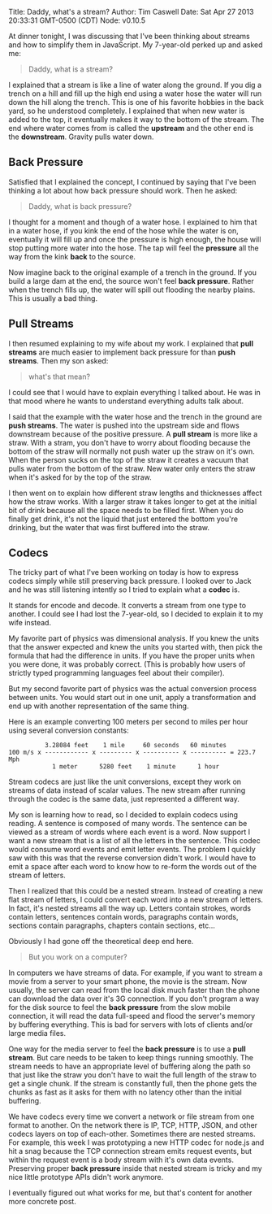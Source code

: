 Title: Daddy, what's a stream?
Author: Tim Caswell
Date: Sat Apr 27 2013 20:33:31 GMT-0500 (CDT)
Node: v0.10.5


At dinner tonight, I was discussing that I've been thinking about streams and how to simplify them in JavaScript.  My 7-year-old perked up and asked me:

> Daddy, what is a stream?

I explained that a stream is like a line of water along the ground.  If you dig a trench on a hill and fill up the high end using a water hose the water will run down the hill along the trench.  This is one of his favorite hobbies in the back yard, so he understood completely.  I explained that when new water is added to the top, it eventually makes it way to the bottom of the stream.  The end where water comes from is called the **upstream** and the other end is the **downstream**.  Gravity pulls water down.

## Back Pressure

Satisfied that I explained the concept, I continued by saying that I've been thinking a lot about how back pressure should work.  Then he asked:

> Daddy, what is back pressure?

I thought for a moment and though of a water hose.  I explained to him that in a water hose, if you kink the end of the hose while the water is on, eventually it will fill up and once the pressure is high enough, the house will stop putting more water into the hose.  The tap will feel the **pressure** all the way from the kink **back** to the source.

Now imagine back to the original example of a trench in the ground.  If you build a large dam at the end, the source won't feel **back pressure**.  Rather when the trench fills up, the water will spill out flooding the nearby plains.  This is usually a bad thing.

## Pull Streams

I then resumed explaining to my wife about my work.  I explained that **pull streams** are much easier to implement back pressure for than **push streams**.  Then my son asked:

> what's that mean?

I could see that I would have to explain everything I talked about.  He was in that mood where he wants to understand everything adults talk about.

I said that the example with the water hose and the trench in the ground are **push streams**.  The water is pushed into the upstream side and flows downstream because of the positive pressure.  A **pull stream** is more like a straw.  With a stram, you don't have to worry about flooding because the bottom of the straw will normally not push water up the straw on it's own.  When the person sucks on the top of the straw it creates a vacuum that pulls water from the bottom of the straw.  New water only enters the straw when it's asked for by the top of the straw.

I then went on to explain how different straw lengths and thicknesses affect how the straw works.  With a larger straw it takes longer to get at the initial bit of drink because all the space needs to be filled first.  When you do finally get drink, it's not the liquid that just entered the bottom you're drinking, but the water that was first buffered into the straw.

## Codecs

The tricky part of what I've been working on today is how to express codecs simply while still preserving back pressure.  I looked over to Jack and he was still listening intently so I tried to explain what a **codec** is.

It stands for encode and decode.  It converts a stream from one type to another.  I could see I had lost the 7-year-old, so I decided to explain it to my wife instead.

My favorite part of physics was dimensional analysis.  If you knew the units that the answer expected and knew the units you started with, then pick the formula that had the difference in units.  If you have the proper units when you were done, it was probably correct. (This is probably how users of strictly typed programming languages feel about their compiler).

But my second favorite part of physics was the actual conversion process between units.  You would start out in one unit, apply a transformation and end up with another representation of the same thing.

Here is an example converting 100 meters per second to miles per hour using several conversion constants:

              3.28084 feet    1 mile     60 seconds   60 minutes
    100 m/s x ------------ x --------- x ---------- x ---------- = 223.7 Mph
                1 meter      5280 feet    1 minute      1 hour
             

Stream codecs are just like the unit conversions, except they work on streams of data instead of scalar values.  The new stream after running through the codec is the same data, just represented a different way.

My son is learning how to read, so I decided to explain codecs using reading. A sentence is composed of many words.  The sentence can be viewed as a stream of words where each event is a word.  Now support I want a new stream that is a list of all the letters in the sentence.  This codec would consume word events and emit letter events.  The problem I quickly saw with this was that the reverse conversion didn't work.  I would have to emit a space after each word to know how to re-form the words out of the stream of letters.

Then I realized that this could be a nested stream.  Instead of creating a new flat stream of letters, I could convert each word into a new stream of letters.  In fact, it's nested streams all the way up.  Letters contain strokes, words contain letters, sentences contain words, paragraphs contain words, sections contain paragraphs, chapters contain sections, etc...

Obviously I had gone off the theoretical deep end here.

> But you work on a computer?

In computers we have streams of data.  For example, if you want to stream a movie from a server to your smart phone, the movie is the stream.  Now usually, the server can read from the local disk much faster than the phone can download the data over it's 3G connection.  If you don't program a way for the disk source to feel the **back pressure** from the slow mobile connection, it will read the data full-speed and flood the server's memory by buffering everything.  This is bad for servers with lots of clients and/or large media files.

One way for the media server to feel the **back pressure** is to use a **pull stream**.  But care needs to be taken to keep things running smoothly.  The stream needs to have an appropriate level of buffering along the path so that just like the straw you don't have to wait the full length of the straw to get a single chunk.  If the stream is constantly full, then the phone gets the chunks as fast as it asks for them with no latency other than the initial buffering.

We have codecs every time we convert a network or file stream from one format to another.  On the network there is IP, TCP, HTTP, JSON, and other codecs layers on top of each-other.  Sometimes there are nested streams.  For example, this week I was prototyping a new HTTP codec for node.js and hit a snag because the TCP connection stream emits request events, but within the request event is a body stream with it's own data events.  Preserving proper **back pressure** inside that nested stream is tricky and my nice little prototype APIs didn't work anymore.

I eventually figured out what works for me, but that's content for another more concrete post.
